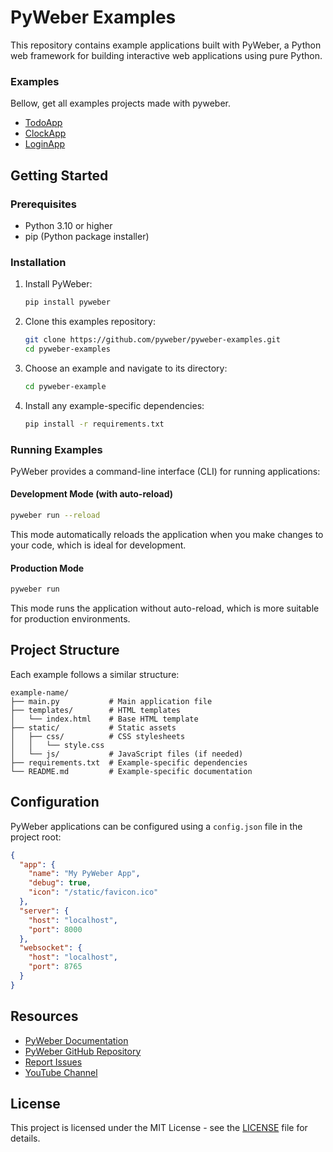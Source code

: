 # PyWeber Examples

This repository contains example applications built with PyWeber, a Python web framework for building interactive web applications using pure Python.

### Examples
Bellow, get all examples projects made with pyweber.
* [TodoApp](https://github.com/pyweber/pyweber-examples/tree/master/TodoApp)
* [ClockApp](https://github.com/pyweber/pyweber-examples/tree/master/ClockApp)
* [LoginApp](https://github.com/pyweber/pyweber-examples/tree/master/LoginApp)

## Getting Started

### Prerequisites

- Python 3.10 or higher
- pip (Python package installer)

### Installation

1. Install PyWeber:

   ```bash
   pip install pyweber
   ```

2. Clone this examples repository:

   ```bash
   git clone https://github.com/pyweber/pyweber-examples.git
   cd pyweber-examples
   ```

3. Choose an example and navigate to its directory:

   ```bash
   cd pyweber-example
   ```

4. Install any example-specific dependencies:

   ```bash
   pip install -r requirements.txt
   ```

### Running Examples

PyWeber provides a command-line interface (CLI) for running applications:

#### Development Mode (with auto-reload)

```bash
pyweber run --reload
```

This mode automatically reloads the application when you make changes to your code, which is ideal for development.

#### Production Mode

```bash
pyweber run
```

This mode runs the application without auto-reload, which is more suitable for production environments.

## Project Structure

Each example follows a similar structure:

```
example-name/
├── main.py           # Main application file
├── templates/        # HTML templates
│   └── index.html    # Base HTML template
├── static/           # Static assets
│   ├── css/          # CSS stylesheets
│   │   └── style.css
│   └── js/           # JavaScript files (if needed)
├── requirements.txt  # Example-specific dependencies
└── README.md         # Example-specific documentation
```

## Configuration

PyWeber applications can be configured using a `config.json` file in the project root:

```json
{
  "app": {
    "name": "My PyWeber App",
    "debug": true,
    "icon": "/static/favicon.ico"
  },
  "server": {
    "host": "localhost",
    "port": 8000
  },
  "websocket": {
    "host": "localhost",
    "port": 8765
  }
}
```

## Resources

- [PyWeber Documentation](https://github.com/pyweber/pyweber)
- [PyWeber GitHub Repository](https://github.com/pyweber/pyweber)
- [Report Issues](https://github.com/pyweber/pyweber/issues)
- [YouTube Channel](https://youtube.com/@devpythonMZ)

## License

This project is licensed under the MIT License - see the [LICENSE](LICENSE) file for details.
